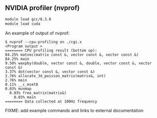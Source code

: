 ## NVIDIA profiler (nvprof)

```bash
module load gcc/8.3.0
module load cuda
```

An example of output of nvprof:
```
$ nvprof --cpu-profiling on ./cgi.x 
<Program output >
======== CPU profiling result (bottom up):
84.25% matvec(matrix const &, vector const &, vector const &)
84.25% main
9.50% waxpby(double, vector const &, double, vector const &, vector const &)
3.37% dot(vector const &, vector const &)
2.76% allocate_3d_poisson_matrix(matrix&, int)
2.76% main
0.11% __c_mset8
0.03% munmap
  0.03% free_matrix(matrix&)
    0.03% main
======== Data collected at 100Hz frequency
```

FIXME: add example commands and links to external documentation
